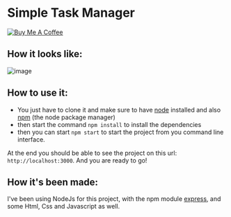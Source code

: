 # Simple Task Manager

[![Buy Me A Coffee](https://www.buymeacoffee.com/assets/img/custom_images/orange_img.png)](https://www.buymeacoffee.com/saravenpi)

## How it looks like:

![image](https://i.imgur.com/fyf3jCi.png)

## How to use it:

- You just have to clone it and make sure to have [node](https://nodejs.org) installed and also [npm](https://docs.npmjs.com/downloading-and-installing-node-js-and-npm) (the node package manager)
- then start the command `npm install` to install the dependencies
- then you can start `npm start` to start the project from you command line interface.

At the end you should be able to see the project on this url: `http://localhost:3000`.
And you are ready to go!

## How it's been made:

I've been using NodeJs for this project, with the npm module [express](https://github.com/expressjs/express), and some Html, Css and Javascript as well.
